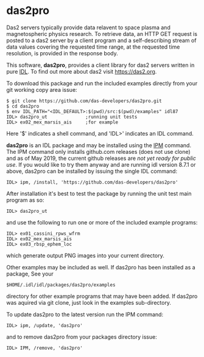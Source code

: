 # das2pro
Das2 servers typically provide data relavent to space plasma and magnetospheric
physics research.  To retrieve data, an HTTP GET request is posted to a das2 
server by a client program and a self-describing stream of data values covering
the requested time range, at the requested time resolution, is provided in the
response body.

This software, **das2pro**, provides a client library for das2 servers written in
pure [IDL](https://www.harrisgeospatial.com/docs/using_idl_home.html).  To find
out more about das2 visit https://das2.org.

To download this package and run the included examples directly from your git
working copy area issue:
```
$ git clone https://github.com/das-developers/das2pro.git
$ cd das2pro
$ env IDL_PATH="<IDL_DEFAULT>:$(pwd)/src:$(pwd)/examples" idl87
IDL> das2pro_ut              ;running unit tests
IDL> ex02_mex_marsis_ais     ;for example
```
Here '$' indicates a shell command, and 'IDL>' indicates an IDL command.

**das2pro** is an IDL package and may be installed using the 
[IPM](https://www.harrisgeospatial.com/docs/ipm.html)  command.  The IPM command
only installs github.com releases (does not use clone) and as of May 2019, the
current github releases are  *not yet ready for public use*.  If you would like 
to try them anyway and are running idl version 8.7.1 or above, das2pro can be
installed by issuing the single IDL command:

`IDL> ipm, /install, 'https://github.com/das-developers/das2pro'`

After installation it's best to test the package by running the unit test main
program as so:

`IDL> das2pro_ut`

and use the following to run one or more of the included example programs:

```
IDL> ex01_cassini_rpws_wfrm
IDL> ex02_mex_marsis_ais
IDL> ex03_rbsp_ephem_loc
```
which generate output PNG images into your current directory.

Other examples may be included as well.  If das2pro has been installed as a
package, See your 

`$HOME/.idl/idl/packages/das2pro/examples`

directory for other example programs that may have been added.  If das2pro 
was aquired via git clone, just look in the examples sub-directory.

To update das2pro to the latest version run the IPM command:

`IDL> ipm, /update, 'das2pro'`

and to remove das2pro from your packages directory issue:

`IDL> IPM, /remove, 'das2pro'`

